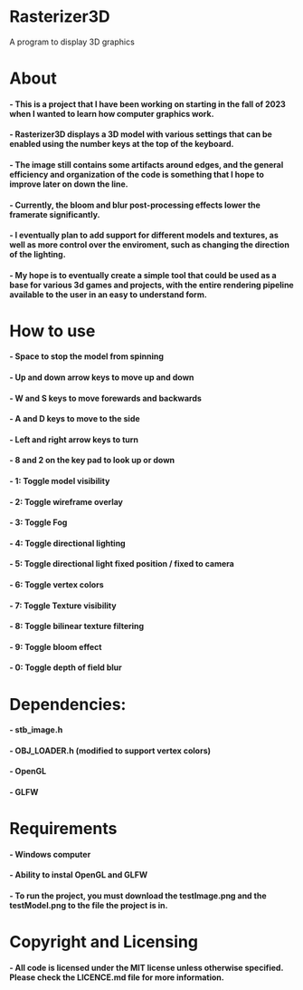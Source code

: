 # Rasterizer3D
A program to display 3D graphics

# About

#### - This is a project that I have been working on starting in the fall of 2023 when I wanted to learn how computer graphics work.
#### - Rasterizer3D displays a 3D model with various settings that can be enabled using the number keys at the top of the keyboard.
#### - The image still contains some artifacts around edges, and the general efficiency and organization of the code is something that I hope to improve later on down the line.
#### - Currently, the bloom and blur post-processing effects lower the framerate significantly.
#### - I eventually plan to add support for different models and textures, as well as more control over the enviroment, such as changing the direction of the lighting.
#### - My hope is to eventually create a simple tool that could be used as a base for various 3d games and projects, with the entire rendering pipeline available to the user in an easy to understand form.

# How to use

#### - Space to stop the model from spinning
#### - Up and down arrow keys to move up and down
#### - W and S keys to move forewards and backwards
#### - A and D keys to move to the side
#### - Left and right arrow keys to turn
#### - 8 and 2 on the key pad to look up or down
#### - 1: Toggle model visibility
#### - 2: Toggle wireframe overlay
#### - 3: Toggle Fog
#### - 4: Toggle directional lighting
#### - 5: Toggle directional light fixed position / fixed to camera
#### - 6: Toggle vertex colors
#### - 7: Toggle Texture visibility
#### - 8: Toggle bilinear texture filtering
#### - 9: Toggle bloom effect
#### - 0: Toggle depth of field blur

# Dependencies:
#### - stb_image.h
#### - OBJ_LOADER.h (modified to support vertex colors)
#### - OpenGL
#### - GLFW

# Requirements

#### - Windows computer
#### - Ability to instal OpenGL and GLFW
#### - To run the project, you must download the testImage.png and the testModel.png to the file the project is in.

# Copyright and Licensing

#### - All code is licensed under the MIT license unless otherwise specified. Please check the LICENCE.md file for more information.

